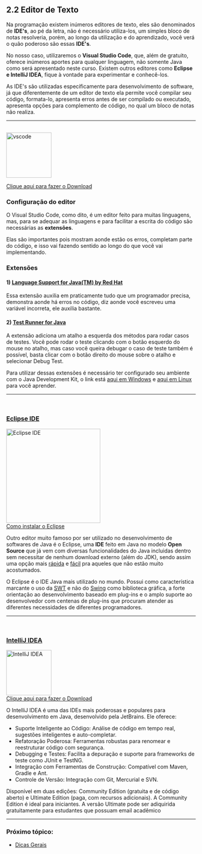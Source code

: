 ## 2.2 Editor de Texto

Na programação existem inúmeros editores de texto, eles são denominados de **IDE's**, ao pé da letra, não é necessário utiliza-los, um simples bloco de notas resolveria, porém, ao longo da utilização e do aprendizado, você verá o quão poderoso são essas **IDE's**.

No nosso caso, utilizaremos o **Visual Studio Code**, que, além de gratuito, oferece inúmeros aportes para qualquer linguagem, não somente Java como será apresentado neste curso. Existem outros editores como **Eclipse e IntelliJ IDEA**, fique à vontade para experimentar e conhecê-los.

As IDE's são utilizadas específicamente para desenvolvimento de software, já que diferentemente de um editor de texto ela permite você compilar seu código, formata-lo, apresenta erros antes de ser compilado ou executado, apresenta opções para complemento de código, no qual um bloco de notas não realiza.

<hr><br>
<img src="https://user-images.githubusercontent.com/674621/71187801-14e60a80-2280-11ea-94c9-e56576f76baf.png" alt="vscode" width="120">

<a href="https://code.visualstudio.com/download"> Clique aqui para fazer o Download </a>

### Configuração do editor

O Visual Studio Code, como dito, é um editor feito para muitas linguagens, mas, para se adequar as linguagens e para facilitar a escrita do código são necessárias as **extensões**.

Elas são importantes pois mostram aonde estão os erros, completam parte do código, e isso vai fazendo sentido ao longo do que você vai implementando.

### Extensões

#### 1) [Language Support for Java(TM) by Red Hat](https://marketplace.visualstudio.com/items?itemName=redhat.java)

Essa extensão auxilia em praticamente tudo que um programador precisa, demonstra aonde há erros no código, diz aonde você escreveu uma variável incorreta, ele auxilia bastante.

#### 2) [Test Runner for Java](https://marketplace.visualstudio.com/items?itemName=vscjava.vscode-java-test)

A extensão adiciona um atalho a esquerda dos métodos para rodar casos de testes. Você pode rodar o teste clicando com o botão esquerdo do mouse no atalho, mas caso você queira debugar o caso de teste também é possível, basta clicar com o botão direito do mouse sobre o atalho e selecionar Debug Test.

Para utilizar dessas extensões é necessário ter configurado seu ambiente com o Java Development Kit, o link está <a href="https://github.com/paulorievrs/java4noobs/blob/master/2%20-%20Ambiente/2.1-Ambiente-Windows.md">aqui em Windows</a> e <a href="https://github.com/paulorievrs/java4noobs/blob/master/2%20-%20Ambiente/2.1-Ambiente-Linux.md">aqui em Linux</a> para você aprender.

<hr><br>

### [Eclipse IDE](http://www.eclipse.org/)

<img src="https://upload.wikimedia.org/wikipedia/commons/thumb/d/d0/Eclipse-Luna-Logo.svg/2560px-Eclipse-Luna-Logo.svg.png" alt="Eclipse IDE" width="250"><br>
<a href="https://www.eclipse.org/downloads/packages/installer">Como instalar o Eclipse</a>

Outro editor muito famoso por ser utilizado no desenvolvimento de softwares de Java é o <Eclipse href="http://www.eclipse.org/">Eclipse</a>, uma **IDE** feito em Java no modelo **Open Source** que já vem com diversas funcionalidades do Java incluidas dentro sem necessitar de nenhum download externo (além do JDK), sendo assim uma opção mais <u>rápida</u> e <u>fácil</u> pra aqueles que não estão muito acostumados. <br>

O Eclipse é o IDE Java mais utilizado no mundo. Possui como característica marcante o uso da <a href="https://pt.wikipedia.org/wiki/Standard_Widget_Toolkit">SWT</a> e não do <a href="https://pt.wikipedia.org/wiki/Swing_(Java)">Swing</a> como biblioteca gráfica, a forte orientação ao desenvolvimento baseado em plug-ins e o amplo suporte ao desenvolvedor com centenas de plug-ins que procuram atender as diferentes necessidades de diferentes programadores.


<hr><br>


### [IntelliJ IDEA](https://www.jetbrains.com/pt-br/idea/)
<img src="https://resources.jetbrains.com/storage/products/company/brand/logos/IntelliJ_IDEA_icon.svg" alt="IntelliJ IDEA" width="120"><br>
<a href="https://www.jetbrains.com/idea/download/">Clique aqui para fazer o Download</a>

O IntelliJ IDEA é uma das IDEs mais poderosas e populares para desenvolvimento em Java, desenvolvido pela JetBrains. Ele oferece:

- Suporte Inteligente ao Código: Análise de código em tempo real, sugestões inteligentes e auto-completar.
- Refatoração Poderosa: Ferramentas robustas para renomear e reestruturar código com segurança.
- Debugging e Testes: Facilita a depuração e suporte para frameworks de teste como JUnit e TestNG.
- Integração com Ferramentas de Construção: Compatível com Maven, Gradle e Ant.
- Controle de Versão: Integração com Git, Mercurial e SVN.


Disponível em duas edições: Community Edition (gratuita e de código aberto) e Ultimate Edition (paga, com recursos adicionais). A Community Edition é ideal para iniciantes. A versão Ultimate pode ser adiquirida gratuitamente para estudantes que possuam email acadêmico


---

### Próximo tópico:

- [Dicas Gerais](./2.3-Dicas-Gerais.md)
